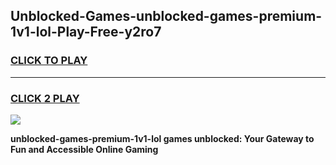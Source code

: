 
## Unblocked-Games-unblocked-games-premium-1v1-lol-Play-Free-y2ro7
<h3>
<a href="https://premium76.site?title=unblocked-games-premium-1v1-lol&ref=10A">CLICK TO PLAY</a></h3>
<hr>

<h3>
<a href="https://premium76.site?title=unblocked-games-premium-1v1-lol&ref=10A">CLICK 2 PLAY</a>
  
</h3>

<a href="https://premium76.site?title=unblocked-games-premium-1v1-lol&ref=10A"><img src="https://clearcache.store/games.png"></a>


**unblocked-games-premium-1v1-lol games unblocked: Your Gateway to Fun and Accessible Online Gaming**
